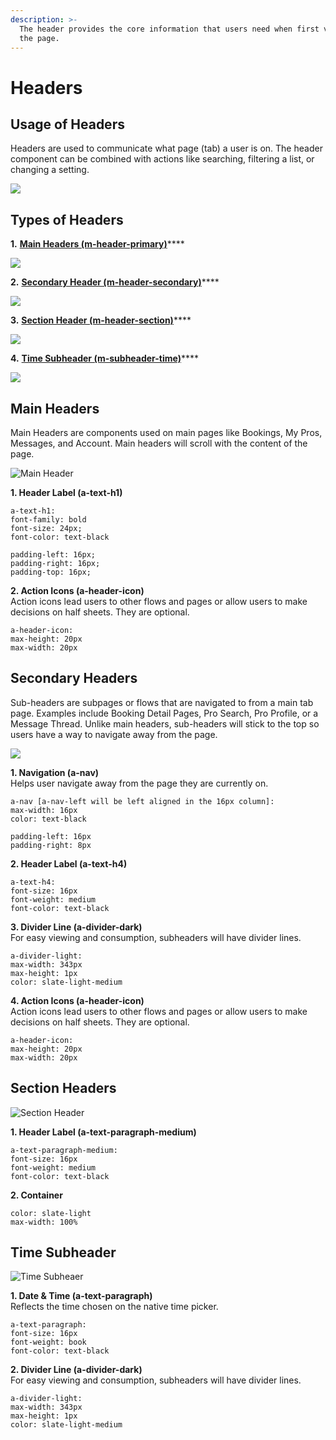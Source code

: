 ```yaml
---
description: >-
  The header provides the core information that users need when first viewing
  the page.
---
```


# Headers

## Usage of Headers

Headers are used to communicate what page \(tab\) a user is on. The header component can be combined with actions like searching, filtering a list, or changing a setting.

![](../.gitbook/assets/header-overview.png)

## Types of Headers

**1.** [**Main Headers \(m-header-primary\)**](headers-1.md#main-headers)\*\*\*\*

![](../.gitbook/assets/primary-header.png)

**2.** [**Secondary Header \(m-header-secondary\)**](headers-1.md#secondary-headers)\*\*\*\*

![](../.gitbook/assets/secondary-header.png)

**3.** [**Section Header \(m-header-section\)**](headers-1.md#section-headers)\*\*\*\*

![](../.gitbook/assets/section-header.png)

**4.** [**Time Subheader \(m-subheader-time\)**](headers-1.md#time-subheader)\*\*\*\*

![](../.gitbook/assets/time-subheader.png)

## Main Headers

Main Headers are components used on main pages like Bookings, My Pros, Messages, and Account. Main headers will scroll with the content of the page.

![Main Header](../.gitbook/assets/main-header-image.png)

**1. Header Label \(a-text-h1\)**

```text
a-text-h1:
font-family: bold
font-size: 24px;
font-color: text-black

padding-left: 16px;
padding-right: 16px;
padding-top: 16px;
```

**2.  Action Icons \(a-header-icon\)**  
Action icons lead users to other flows and pages or allow users to make decisions on half sheets. They are optional.

```text
a-header-icon:
max-height: 20px
max-width: 20px
```

## Secondary Headers

Sub-headers are subpages or flows that are navigated to from a main tab page. Examples include Booking Detail Pages, Pro Search, Pro Profile, or a Message Thread. Unlike main headers, sub-headers will stick to the top so users have a way to navigate away from the page.

![](../.gitbook/assets/subheader-image.png)

**1. Navigation \(a-nav\)**  
Helps user navigate away from the page they are currently on. 

```
a-nav [a-nav-left will be left aligned in the 16px column]:
max-width: 16px
color: text-black

padding-left: 16px
padding-right: 8px
```

**2. Header Label \(a-text-h4\)**

```text
a-text-h4:
font-size: 16px
font-weight: medium
font-color: text-black
```

**3. Divider Line \(a-divider-dark\)**  
For easy viewing and consumption, subheaders will have divider lines.

```text
a-divider-light:
max-width: 343px
max-height: 1px
color: slate-light-medium
```

**4.  Action Icons \(a-header-icon\)**  
Action icons lead users to other flows and pages or allow users to make decisions on half sheets. They are optional.

```text
a-header-icon:
max-height: 20px
max-width: 20px
```

## Section Headers

![Section Header](../.gitbook/assets/section-headers.png)

**1. Header Label \(a-text-paragraph-medium\)**

```text
a-text-paragraph-medium:
font-size: 16px
font-weight: medium
font-color: text-black
```

**2. Container**

```text
color: slate-light
max-width: 100% 
```

## Time Subheader

![Time Subheaer](../.gitbook/assets/time-subheader%20%281%29.png)

**1. Date & Time \(a-text-paragraph\)**  
Reflects the time chosen on the native time picker.

```text
a-text-paragraph:
font-size: 16px
font-weight: book
font-color: text-black
```

**2. Divider Line \(a-divider-dark\)**  
For easy viewing and consumption, subheaders will have divider lines.

```text
a-divider-light:
max-width: 343px
max-height: 1px
color: slate-light-medium
```

